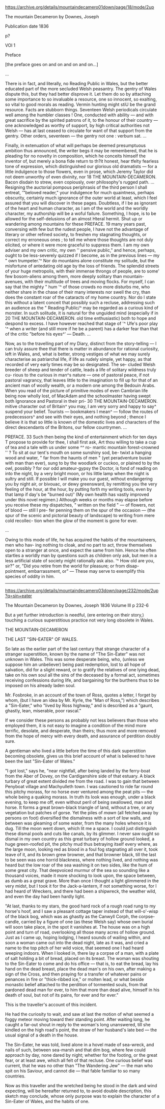 
https://archive.org/details/mountaindecamero01down/page/18/mode/2up

The mountain Decameron
by Downes, Joseph

Publication date 1836

p?

VOl 1

Preface

[the preface goes on and on and on and on...]

...

There is in fact, and literally, no Reading Public in Wales, but the better educated part of the more secluded Welsh peasantry. The gentry of Wales dispute this, but they had better disprove it. Let them do so by attaching some importance to so invaluable a resource, one so innocent, so exalting, so vital to good morals as reading. Vermin hunting might stiU be the grand resource. Facts are stubborn things. Seventeen Welsh periodicals circulate well among the humbler classes ! One, conducted with ability — and with great sacrifice by the spirited patrons of it, to the honour of their country — one acknowledged as worthy of support, by high critical authorities not Welsh — has at last ceased to circulate for want of that support from the gentry. Other orders, seventeen — the gentry not one : verbum sat. ...

Finally, in extenuation of what will perhaps be deemed presumptuous ambition thus announced, the writer begs it may be remembered, that he is pleading for no novelty in composition, which he conceits himself the inventor of, but merely a bona fide return to th?it honest, hear tfelty fearless tone of expression, which distinguished our glorious old dramatists — for a little indulgence to those flowers, even in prose, which Jeremy Taylor did not deem unworthy of even divinity, nor 18 THE MOUNTAIN-DECAMERON. Bacon disdain to strew, even copiously, over philosophy's rugged path. ... Resigning the auctorial pompous periphrasis of the third person I shall entreat, '"beloved reader," your indulgence for much quaintness, perhaps obscurity, certainly much ignorance of the outer world at least, which I feel assured that you will discover in these pages. Doubtless, if I be as ignorant of the heart and human character, as I am of the world and the worldly character, my authorship will be a woful failure. Something, I hope, is to be allowed for the self-delusions of an almost Hteral hermit. Shut up or wandering among mountains for these PREFACE. 19 many years past, conversing with few but the rudest people, I have not the advantage of literary or other refined society, to freshen my stagnating thoughts, or correct my erroneous ones ; to tell me where those thoughts are not duly elicited, or where it were more graceful to suppress them. I am my own adviser and my own critic, my own '' pensive public," and hence, perhaps, ought to be less-severely quizzed if I become, as in the previous lines — my " own trumpeter.'^ Nor do mountains alone constitute my solitude, but the misfortune of antedating old age by the loss of friends. The splendid streets of your huge metropolis, with their immense throngs of people, are to some' few bosom-aliens among them, more deeply solitary than mountain-avenues, with their multitude of trees and moving flocks. For myself, I can say that the mighty " hum '^ of those crowds no more disturbs me, who neither share in the chase of their many interests nor swell the cry, than does the constant roar of the cataracts of my home country. Nor do I state this without a latent conceit that possibly such a recluse, addressing such an audience as the " Reading Public/^ may be regarded as a curious kind of monster. In such solitude, it is natural for the unguided mind (especially if in 20 THE MOUNTAIN-DECAMERON. old time enthusiastic) both to hope and despond to excess. I have however reached that stage of '^ Ufe's poor play '^ when a writer (and still more if he be a parent) has a darker fear than that of the critic "before his eyes^' — Death. ...



Now, as to the travelling part of my Diary, distinct from the story-telling — I can truly assure thee that there is matter in abundance for rational curiosity, left in Wales, and, what is better, strong vestiges of what we may surely characterise as patriarchal life, if life as rudely simple, yet happy, as that recorded of very early times may be so designated. The se- cluded Welsh breeder of sheep and tender of cattle, leads a life of solitary wildness truly cu- rious to the curious in man^s nature — one of pastoral peace, if not pastoral vagrancy, that leaves little to the imagination to fill up for that of an ancient man of woolly wealth, or a modern one among the Bedouin Arabs. When you read of the picture of primitive modes of even Cambrian life being now wholly lost, of MacAdam and the schoolmaster having swept both Ignorance and Pastoral in their pri- 30 THE MOUNTAIN-DECAMERON. mitive character out of Britain^ you may, I am very sorry and happy to say^ suspend your belief. Tourists — bookmakers I mean^ — follow the routes of predecessors^ and see with their eyes, and nothing beyond ; thence I believe it is that so little is known of the domestic lives and characters of the direct descendants of the Britons, our fellow countrymen. ...

PREFACE. 33 Such then being the kind of entertainment which for ten days T propose to provide for thee, I shall first ask, Art thou willing to take a cup of tea and a tale with us under some ^^ ro- mantic mountain forest-crowned '' ? To sit at our tent's mouth on some sunshiny sod, be- twixt a hanging wood and water, " far from the haunts of men " (yet peradventure busier with man than ever), sung to by the woodlark or cuckoo, or plained to by the owl, possibly ? for our odd amateur-gypsy the Doctor, is fond of reading on into the night, by a very bright moon, or his little lamp when the night is sultry and still. If possible I will make you our guest, without endangering you by night air, or bivouac, or dewy greensward, by remitting you the very feeling of the hour, at the hour, by putting forth my writing tools, even by that lamp if day's be "burned out/' (My own health has vastly improved under this novel regimen.) Although weeks or months may elapse before you receive these my dispatches, " written on the field " — of flowers, not of blood — still I pre- fer penning them on the spur of the occasion — (the spur of the scenic and pictorial beauty of landscape) to writing from mere cold recollec- tion when the glow of the moment is gone for ever.

...


Owing to this mode of life, he has acquired the habits of the mountaineers, men who hav- ing nothing to cloak, and no part to act, throw themselves open to a stranger at once, and expect the same from him. Hence he often startles a worldly man by questions such as children only ask, but men in a less artificial state of society might rationally ask also. '^ How old are you, sir?" or, "Did you retire from the world for pleasure; or from disap- pointment, embarrassment, or" — These may serve to exemplify this species of oddity in him. 

---



https://archive.org/details/mountaindecamero03down/page/232/mode/2up?q=sin+eater


The Mountain Decameron
by Downes, Joseph
1836 Volume III
p 232-6

But a yet further introduction is needful, (ere entering on their story,) touching a curious superstitious practice not very long obsolete in Wales.

THE MOUNTAIN-DECAMERON

THE LAST "SIN-EATER" OF WALES.

So late as the earlier part of the last century that strange character of a stranger superstition, known by the name of "The Sin-Eater" was not unknown in Wales. This was some desperate being, who, (unless we suppose him an unbeliever) being past redemption, lost to all hope of salvation, did for a slight reward, or to gratify the relatives of one lying dead, take on his own soul all the sins of the deceased by a formal act, sometimes receiving confessions during life, and bargaining for the burthens thus to be imposed on his already laden soul.

Mr. Fosbroke, in an account of the town of Ross, quotes a letter, I forget by whom, (but I have an idea by Mr. Kyrle, the "Man of Ross,") which describes a "Sin-Eater," who "lived by Ross highway," and is described as a "gaunt, ghastly, lean, miserable, poor rascal."

If we consider these persons as probably not less believers than those who employed them, it is not easy to imagine a condition of the mind more terrific, desolate, and desperate,
than theirs; thus more and more removed from the hope of mercy with every death, and assurance of perdition doubly sure.

A gentleman who lived a little before the time of this dark superstition becoming obsolete, gives us this brief account of what is believed to have been the last "Sin-Eater of Wales."

"I got lost," says he, "near nightfall, after being landed by the ferry-boat from the Aber of Dovey, on the Cardiganshire side of that estuary. A black turbary of great extent divided me from the road. I was to gain that between Penyboat village and Machyulleth town. I was cautioned to ride far round this pitchy morass, for no horse ever ventured among the peat pits — the whole being a quaking morass. In truth its look was enough, under a black evening, to keep me off, even without peril of being swallowed, man and horse. It forms a great brown-black triangle of land, without a tree, or any vegetation but patches of gorse. Yet the piles of *mawn* (all fetched away by persons on foot) diversified the dismalness with a sort of low walls, and between was gleaming of some water, from the many holes whence it is dug. Till the moon went down, which lit me a space. I could just distinguish these dismal pools and cuts like canals, by its glimmer. I never saw ought so dismal in my own country as this great turbary of hollow ground looked, a huge green-roofed pit, the pitchy mud thus betraying itself every where, as the large moon, looking red as blood in a foul fog stagnating all over it, took leave of it, and its brown grew browner, and that browner black, till the last to be seen was one horrid blackness, where nothing lived, and nothing was heard but the low roar of the sea washing it on two sides, like the hum of some great city. That deepvoiced murmur of the sea so sounding like a thousand voices, made it more shocking to look upon, the space between, as dumb as a great grave. More than once I thought a light glimmered in the very midst, but I took it for the Jack-a-lantern, if not something worse, for I had heard of Wreckers, and there had been a shipwreck, the weather wild, and even the day had been hardly light.

"At last, thanks to my stars, the good hard rock of a rough road rung to my horse's hoof, and I saw a pleasant cottage taper instead of that will-o'-wisp of the black bog, which was as ghastly as the Canwyll Corph, the corpse-candle, carried by a figure of one (as these Welsh say) whose own burial will soon take place, in the spot it vanishes at. The house was on a high point and turn of road, overlooking all those many acres of hollow ground. Just as I came up, hoping lodging, I heard sounds of wailing within, and soon a woman came out into the dead night, late as it was, and cried a name to the top pitch of her wild voice, that seemed one I had heard weeping indoors. When I looked in, there lay a corpse of a man, with a plate of salt holding a bit of bread, placed on its breast. The woman was shouting to the Sin-Eater to come and do his office — that is, to eat the bread, lay his hand on the dead breast, place the dead man's on his own, after making a sign of the Cross, and then praying for a transfer of whatever pains or penances in fire or "thick-ribbed ice," or molten lead, or what beside monastic belief attached to the perdition of tormented souls, from that pardoned dead man for ever, to him that more than dead alive, himself in his death of soul, but not of its pains, for ever and for ever."

This is the traveller's account of this incident.

He had the curiosity to wait, and saw at last the motion of what seemed a foggy meteor moving toward their standing point. After waiting long, he caught a far-out shout in reply to the woman's long unanswered, till she kindled on the high road's point, the straw of her husband's late bed — the usual signal of a death in the house.

The Sin-Eater, he was told, lived alone in a hovel made of sea-wreck, and nails of such, between sea-marsh and that dim bog, where few could approach by day, none dared by night; whether for the footing, or the great fear, or at least awe, which all felt of that recluse. One curious belief was current, that he was no other than "The Wandering Jew" — the man who spit on his Saviour, and cannot die — that fable familiar to so many countries.

Now as this traveller and the wretched being he stood in the dark and wind expecting, will be hereafter returned to, to avoid double description, this sketch may conclude, whose only purpose was to explain the character of a Sin-Eater of Wales, and the habits of one.

